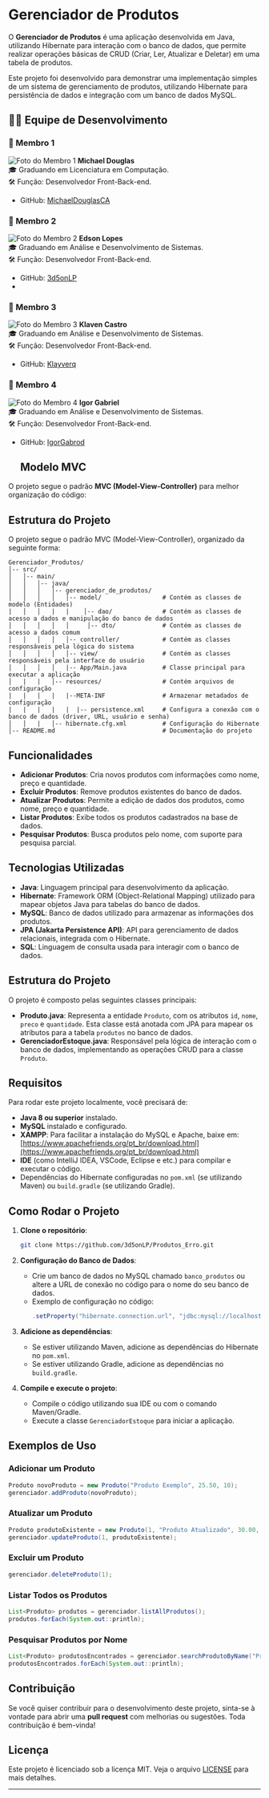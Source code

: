 # Gerenciador de Produtos

O **Gerenciador de Produtos** é uma aplicação desenvolvida em Java, utilizando Hibernate para interação com o banco de dados, que permite realizar operações básicas de CRUD (Criar, Ler, Atualizar e Deletar) em uma tabela de produtos.

Este projeto foi desenvolvido para demonstrar uma implementação simples de um sistema de gerenciamento de produtos, utilizando Hibernate para persistência de dados e integração com um banco de dados MySQL.

## 🧑‍💻 Equipe de Desenvolvimento

### 👑 Membro 1
![Foto do Membro 1](https://avatars.githubusercontent.com/u/105525805?v=4.jpg)
**Michael Douglas**  
🎓 Graduando em Licenciatura em Computação.  
🛠️ Função: Desenvolvedor Front-Back-end.  
- GitHub: [MichaelDouglasCA](https://github.com/MichaelDouglasCA)

### 👑 Membro 2
![Foto do Membro 2](https://avatars.githubusercontent.com/u/116564293?v=4)
**Edson Lopes**  
🎓 Graduando em Análise e Desenvolvimento de Sistemas.  
🛠️ Função: Desenvolvedor Front-Back-end.  
- GitHub: [3d5onLP](https://github.com/3d5onLP)
- 
### 👑 Membro 3
![Foto do Membro 3](https://avatars.githubusercontent.com/u/93807789?v=4.jpg)
**Klaven Castro**  
🎓 Graduando em Análise e Desenvolvimento de Sistemas.  
🛠️ Função: Desenvolvedor Front-Back-end.  
- GitHub: [Klayverq](https://github.com/Klayverq)

### 👑 Membro 4
![Foto do Membro 4](https://avatars.githubusercontent.com/u/130615855?v=4)
**Igor Gabriel**  
🎓 Graduando em Análise e Desenvolvimento de Sistemas.  
🛠️ Função: Desenvolvedor Front-Back-end.  
- GitHub: [IgorGabrod](https://github.com/IgorGabrod)

  ## Modelo MVC

O projeto segue o padrão **MVC (Model-View-Controller)** para melhor organização do código:

## Estrutura do Projeto

O projeto segue o padrão MVC (Model-View-Controller), organizado da seguinte forma:

```
Gerenciador_Produtos/
│-- src/
│   │-- main/
│   │   │-- java/
│   │   │   │-- gerenciador_de_produtos/
│   │   │   │   │-- model/                 # Contém as classes de modelo (Entidades)
|   │   │   |   |    │-- dao/              # Contém as classes de acesso a dados e manipulação do banco de dados
│   │   │   │   │     │-- dto/             # Contém as classes de acesso a dados comum
│   │   │   │   │-- controller/            # Contém as classes responsáveis pela lógica do sistema
│   │   │   │   │-- view/                  # Contém as classes responsáveis pela interface do usuário
│   │   │   │   |-- App/Main.java          # Classe principal para executar a aplicação
│   |   |   │-- resources/                 # Contém arquivos de configuração
|   |   |   |   |--META-INF                # Armazenar metadados de configuração
|   |   |   |   |  |-- persistence.xml     # Configura a conexão com o banco de dados (driver, URL, usuário e senha)
│   │   |   │-- hibernate.cfg.xml          # Configuração do Hibernate
│-- README.md                              # Documentação do projeto
```

## Funcionalidades

- **Adicionar Produtos**: Cria novos produtos com informações como nome, preço e quantidade.
- **Excluir Produtos**: Remove produtos existentes do banco de dados.
- **Atualizar Produtos**: Permite a edição de dados dos produtos, como nome, preço e quantidade.
- **Listar Produtos**: Exibe todos os produtos cadastrados na base de dados.
- **Pesquisar Produtos**: Busca produtos pelo nome, com suporte para pesquisa parcial.

## Tecnologias Utilizadas

- **Java**: Linguagem principal para desenvolvimento da aplicação.
- **Hibernate**: Framework ORM (Object-Relational Mapping) utilizado para mapear objetos Java para tabelas do banco de dados.
- **MySQL**: Banco de dados utilizado para armazenar as informações dos produtos.
- **JPA (Jakarta Persistence API)**: API para gerenciamento de dados relacionais, integrada com o Hibernate.
- **SQL**: Linguagem de consulta usada para interagir com o banco de dados.

## Estrutura do Projeto

O projeto é composto pelas seguintes classes principais:

- **Produto.java**: Representa a entidade `Produto`, com os atributos `id`, `nome`, `preco` e `quantidade`. Esta classe está anotada com JPA para mapear os atributos para a tabela `produtos` no banco de dados.
- **GerenciadorEstoque.java**: Responsável pela lógica de interação com o banco de dados, implementando as operações CRUD para a classe `Produto`.

## Requisitos

Para rodar este projeto localmente, você precisará de:

- **Java 8 ou superior** instalado.
- **MySQL** instalado e configurado.
- **XAMPP**: Para facilitar a instalação do MySQL e Apache, baixe em: [https://www.apachefriends.org/pt_br/download.html](https://www.apachefriends.org/pt_br/download.html)
- **IDE** (como IntelliJ IDEA, VSCode, Eclipse e etc.) para compilar e executar o código.
- Dependências do Hibernate configuradas no `pom.xml` (se utilizando Maven) ou `build.gradle` (se utilizando Gradle).

## Como Rodar o Projeto

1. **Clone o repositório**:
   ```bash
   git clone https://github.com/3d5onLP/Produtos_Erro.git
   ```

2. **Configuração do Banco de Dados**:
   - Crie um banco de dados no MySQL chamado `banco_produtos` ou altere a URL de conexão no código para o nome do seu banco de dados.
   - Exemplo de configuração no código:
     ```java
     .setProperty("hibernate.connection.url", "jdbc:mysql://localhost:3306/banco_produtos")
     ```

3. **Adicione as dependências**:
   - Se estiver utilizando Maven, adicione as dependências do Hibernate no `pom.xml`.
   - Se estiver utilizando Gradle, adicione as dependências no `build.gradle`.

4. **Compile e execute o projeto**:
   - Compile o código utilizando sua IDE ou com o comando Maven/Gradle.
   - Execute a classe `GerenciadorEstoque` para iniciar a aplicação.

## Exemplos de Uso

### Adicionar um Produto
```java
Produto novoProduto = new Produto("Produto Exemplo", 25.50, 10);
gerenciador.addProduto(novoProduto);
```

### Atualizar um Produto
```java
Produto produtoExistente = new Produto(1, "Produto Atualizado", 30.00, 15);
gerenciador.updateProduto(1, produtoExistente);
```

### Excluir um Produto
```java
gerenciador.deleteProduto(1);
```

### Listar Todos os Produtos
```java
List<Produto> produtos = gerenciador.listAllProdutos();
produtos.forEach(System.out::println);
```

### Pesquisar Produtos por Nome
```java
List<Produto> produtosEncontrados = gerenciador.searchProdutoByName("Produto");
produtosEncontrados.forEach(System.out::println);
```

## Contribuição

Se você quiser contribuir para o desenvolvimento deste projeto, sinta-se à vontade para abrir uma **pull request** com melhorias ou sugestões. Toda contribuição é bem-vinda!

## Licença

Este projeto é licenciado sob a licença MIT. Veja o arquivo [LICENSE](LICENSE) para mais detalhes.

---

